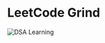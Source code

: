# LeetCode Grind

![DSA Learning](https://img.shields.io/badge/DSA-Learning-blue?style=for-the-badge&logo=leetcode)

